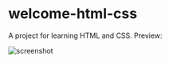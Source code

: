 # welcome-html-css

A project for learning HTML and CSS. Preview:

![screenshot](https://github.com/erict16/welcome-html-css/assets/83531295/ba3fffe7-07ce-4694-8fe8-1823e8fdccad)
